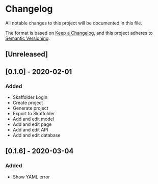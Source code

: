 # Changelog

All notable changes to this project will be documented in this file.

The format is based on [Keep a Changelog](https://keepachangelog.com/en/1.0.0/),
and this project adheres to [Semantic Versioning](https://semver.org/spec/v2.0.0.html).

## [Unreleased]

## [0.1.0] - 2020-02-01

### Added

- Skaffolder Login
- Create project
- Generate project
- Export to Skaffolder
- Add and edit model
- Add and edit page
- Add and edit API
- Add and edit database

## [0.1.6] - 2020-03-04

### Added

- Show YAML error

